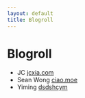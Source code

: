 ```yaml
---
layout: default
title: Blogroll
---
```


# Blogroll

- JC [jcxia.com](https://jcxia.com/)
- Sean Wong [ciao.moe](http://blog.ciao.moe/)
- Yiming [dsdshcym](http://dsdshcym.github.io/)

